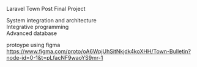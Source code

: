 <p> Laravel Town Post Final Project <p>

System integration and architecture <br>
Integrative programming <br>
Advanced database <br>

protoype using figma 
https://www.figma.com/proto/oA6WpjUhSitNkjdk4koXHH/Town-Bulletin?node-id=0-1&t=pLfacNF9waoYS9mr-1
